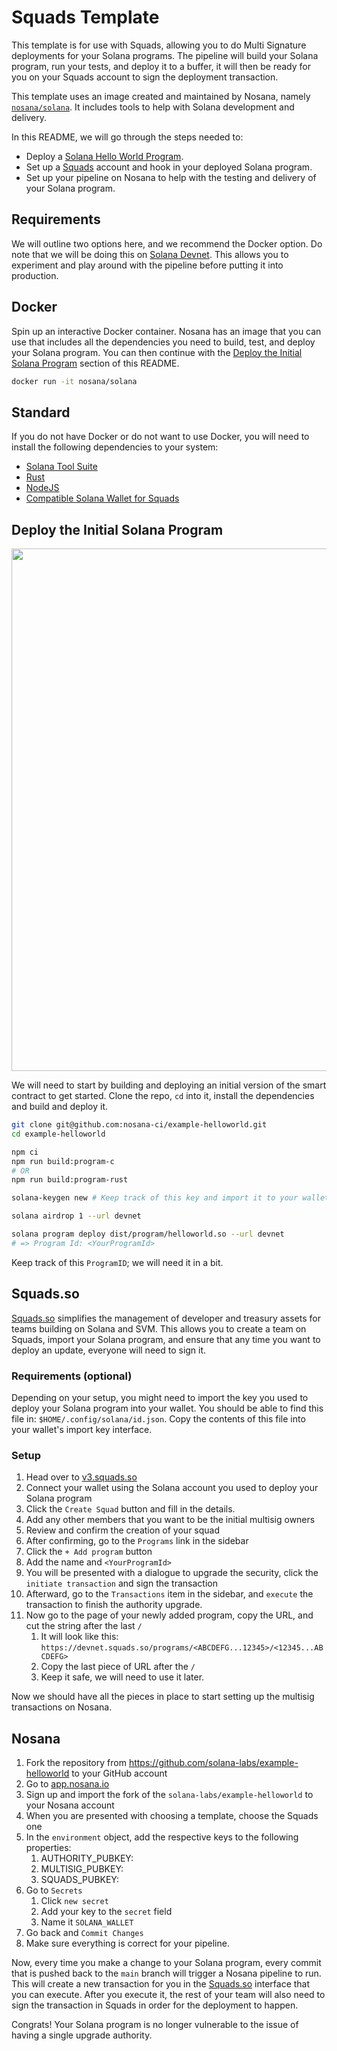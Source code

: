 # Squads Template

This template is for use with Squads, allowing you to do Multi Signature deployments for your Solana programs.
The pipeline will build your Solana program, run your tests, and deploy it to a buffer, it will then be ready for you on your Squads account to sign the deployment transaction.

This template uses an image created and maintained by Nosana, namely [`nosana/solana`](https://hub.docker.com/r/nosana/solana).
It includes tools to help with Solana development and delivery.

In this README, we will go through the steps needed to:

- Deploy a [Solana Hello World Program](https://github.com/solana-labs/example-helloworld).
- Set up a [Squads](https://squads.so/) account and hook in your deployed Solana program.
- Set up your pipeline on Nosana to help with the testing and delivery of your Solana program.

## Requirements

We will outline two options here, and we recommend the Docker option.
Do note that we will be doing this on [Solana Devnet](https://docs.solana.com/clusters#devnet).
This allows you to experiment and play around with the pipeline before putting it into production.

## Docker

Spin up an interactive Docker container. Nosana has an image that you can use that includes all the dependencies you need to build, test, and deploy your Solana program.
You can then continue with the [Deploy the Initial Solana Program](#deploy-the-initial-solana-program) section of this README.

```bash
docker run -it nosana/solana
```

## Standard

If you do not have Docker or do not want to use Docker, you will need to install the following dependencies to your system:

- [Solana Tool Suite](https://docs.solana.com/cli/install-solana-cli-tools)
- [Rust](https://www.rust-lang.org/tools/install)
- [NodeJS](https://nodejs.org)
- [Compatible Solana Wallet for Squads](https://v3.squads.so/connect-squad)

## Deploy the Initial Solana Program

<a href="https://asciinema.org/a/14?autoplay=1"><img src="https://asciinema.org/a/14.png" width="836"/></a>

We will need to start by building and deploying an initial version of the smart contract to get started.
Clone the repo, `cd` into it, install the dependencies and build and deploy it.

```bash
git clone git@github.com:nosana-ci/example-helloworld.git
cd example-helloworld

npm ci
npm run build:program-c
# OR
npm run build:program-rust

solana-keygen new # Keep track of this key and import it to your wallet.

solana airdrop 1 --url devnet

solana program deploy dist/program/helloworld.so --url devnet
# => Program Id: <YourProgramId>
```

Keep track of this `ProgramID`; we will need it in a bit.

## Squads.so

[Squads.so](https://squads.so) simplifies the management of developer and treasury assets for teams building on Solana and SVM.
This allows you to create a team on Squads, import your Solana program, and ensure that any time you want to deploy an update, everyone will need to sign it.

### Requirements (optional)

Depending on your setup, you might need to import the key you used to deploy your Solana program into your wallet.
You should be able to find this file in: `$HOME/.config/solana/id.json`.
Copy the contents of this file into your wallet's import key interface.

### Setup

1. Head over to [v3.squads.so](https://v3.squads.so/connect-squad)
2. Connect your wallet using the Solana account you used to deploy your Solana program
3. Click the `Create Squad` button and fill in the details.
4. Add any other members that you want to be the initial multisig owners
5. Review and confirm the creation of your squad
6. After confirming, go to the `Programs` link in the sidebar
7. Click the `+ Add program` button
8. Add the name and `<YourProgramId>`
9. You will be presented with a dialogue to upgrade the security, click the `initiate transaction` and sign the transaction
10. Afterward, go to the `Transactions` item in the sidebar, and `execute` the transaction to finish the authority upgrade.
11. Now go to the page of your newly added program, copy the URL, and cut the string after the last `/`
    1. It will look like this: `https://devnet.squads.so/programs/<ABCDEFG...12345>/<12345...ABCDEFG>`
    2. Copy the last piece of URL after the `/`
    3. Keep it safe, we will need to use it later.

Now we should have all the pieces in place to start setting up the multisig transactions on Nosana.

## Nosana

1. Fork the repository from https://github.com/solana-labs/example-helloworld to your GitHub account
2. Go to [app.nosana.io](https://app.nosana.io)
3. Sign up and import the fork of the `solana-labs/example-helloworld` to your Nosana account
4. When you are presented with choosing a template, choose the Squads one
5. In the `environment` object, add the respective keys to the following properties:
   1. AUTHORITY_PUBKEY: <Your-PubKey-Here>
   2. MULTISIG_PUBKEY: <Your-PubKey-Here>
   3. SQUADS_PUBKEY: <Your-PubKey-Here>
6. Go to `Secrets`
   1. Click `new secret`
   2. Add your key to the `secret` field
   3. Name it `SOLANA_WALLET`
7. Go back and `Commit Changes`
8. Make sure everything is correct for your pipeline.

Now, every time you make a change to your Solana program, every commit that is pushed back to the `main` branch will trigger a Nosana pipeline to run.
This will create a new transaction for you in the [Squads.so](https://devnet.squads.so) interface that you can execute.
After you execute it, the rest of your team will also need to sign the transaction in Squads in order for the deployment to happen.

Congrats! Your Solana program is no longer vulnerable to the issue of having a single upgrade authority.
